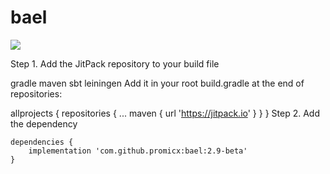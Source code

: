 # bael
[![](https://jitpack.io/v/promicx/bael.svg)](https://jitpack.io/#promicx/bael)

Step 1. Add the JitPack repository to your build file

gradle
maven
sbt
leiningen
Add it in your root build.gradle at the end of repositories:

allprojects {
	repositories {
		...
		maven { url 'https://jitpack.io' }
	}
}
Step 2. Add the dependency

	dependencies {
		implementation 'com.github.promicx:bael:2.9-beta'
	}
